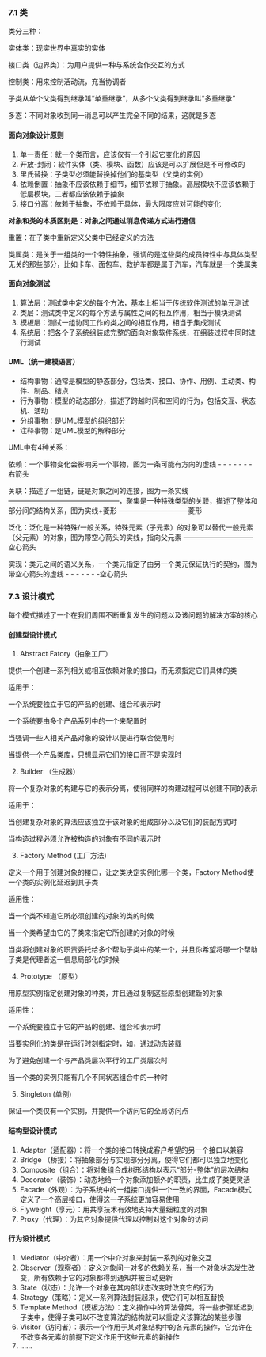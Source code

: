  ### 7.1 类
类分三种：

实体类：现实世界中真实的实体

接口类（边界类）：为用户提供一种与系统合作交互的方式

控制类：用来控制活动流，充当协调者

子类从单个父类得到继承叫“单重继承”，从多个父类得到继承叫“多重继承”

多态：不同对象收到同一消息可以产生完全不同的结果，这就是多态

#### 面向对象设计原则
1. 单一责任：就一个类而言，应该仅有一个引起它变化的原因
2. 开放-封闭：软件实体（类、模块、函数）应该是可以扩展但是不可修改的
3. 里氏替换：子类型必须能替换掉他们的基类型（父类的实例）
4. 依赖倒置：抽象不应该依赖于细节，细节依赖于抽象。高层模块不应该依赖于低层模块，二者都应该依赖于抽象
5. 接口分离：依赖于抽象，不依赖于具体，最大限度应对可能的变化

**对象和类的本质区别是：对象之间通过消息传递方式进行通信**

重置：在子类中重新定义父类中已经定义的方法

类属类：是关于一组类的一个特性抽象，强调的是这些类的成员特性中与具体类型无关的那些部分，比如卡车、面包车、救护车都是属于汽车，汽车就是一个类属类

#### 面向对象测试
1. 算法层：测试类中定义的每个方法，基本上相当于传统软件测试的单元测试
2. 类层：测试类中定义的每个方法与属性之间的相互作用，相当于模块测试
3. 模板层：测试一组协同工作的类之间的相互作用，相当于集成测试
4. 系统层：把各个子系统组装成完整的面向对象软件系统，在组装过程中同时进行测试

#### UML（统一建模语言）

* 结构事物：通常是模型的静态部分，包括类、接口、协作、用例、主动类、构件、制品、结点
* 行为事物：模型的动态部分，描述了跨越时间和空间的行为，包括交互、状态机、活动
* 分组事物：是UML模型的组织部分
* 注释事物：是UML模型的解释部分

UML中有4种关系：

依赖：一个事物变化会影响另一个事物，图为一条可能有方向的虚线 - - - - - - - 右箭头

关联：描述了一组链，链是对象之间的连接，图为一条实线 ————————————————，聚集是一种特殊类型的关联，描述了整体和部分间的结构关系，图为实线+菱形 ——————————菱形

泛化：泛化是一种特殊/一般关系，特殊元素（子元素）的对象可以替代一般元素（父元素）的对象，图为带空心箭头的实线，指向父元素 ——————————空心箭头

实现：类元之间的语义关系，一个类元指定了由另一个类元保证执行的契约，图为带空心箭头的虚线 - - - - - - -空心箭头

### 7.3 设计模式

每个模式描述了一个在我们周围不断重复发生的问题以及该问题的解决方案的核心

#### 创建型设计模式

1. Abstract Fatory（抽象工厂）

提供一个创建一系列相关或相互依赖对象的接口，而无须指定它们具体的类

适用于：

一个系统要独立于它的产品的创建、组合和表示时

一个系统要由多个产品系列中的一个来配置时

当强调一些人相关产品对象的设计以便进行联合使用时

当提供一个产品类库，只想显示它们的接口而不是实现时

2. Builder （生成器）

将一个复杂对象的构建与它的表示分离，使得同样的构建过程可以创建不同的表示

适用于：

当创建复杂对象的算法应该独立于该对象的组成部分以及它们的装配方式时

当构造过程必须允许被构造的对象有不同的表示时

3. Factory Method (工厂方法)

定义一个用于创建对象的接口，让之类决定实例化哪一个类，Factory Method使一个类的实例化延迟到其子类

适用性：

当一个类不知道它所必须创建的对象的类的时候

当一个类希望由它的子类来指定它所创建的对象的时候

当类将创建对象的职责委托给多个帮助子类中的某一个，并且你希望将哪一个帮助子类是代理者这一信息局部化的时候

4. Prototype （原型）

用原型实例指定创建对象的种类，并且通过复制这些原型创建新的对象

适用性：

一个系统要独立于它的产品的创建、组合和表示时

当要实例化的类是在运行时刻指定时，如，通过动态装载

为了避免创建一个与产品类层次平行的工厂类层次时

当一个类的实例只能有几个不同状态组合中的一种时

5. Singleton (单例)

保证一个类仅有一个实例，并提供一个访问它的全局访问点

#### 结构型设计模式

1. Adapter（适配器）：将一个类的接口转换成客户希望的另一个接口以兼容
2. Bridge （桥接）：将抽象部分与实现部分分离，使得它们都可以独立地变化
3. Composite（组合）：将对象组合成树形结构以表示“部分-整体”的层次结构
4. Decorator（装饰）：动态地给一个对象添加额外的职责，比生成子类更灵活
5. Facade（外观）：为子系统中的一组接口提供一个一致的界面，Facade模式定义了一个高层接口，使得这一子系统更加容易使用
6. Flyweight（享元）：用共享技术有效地支持大量细粒度的对象
7. Proxy（代理）：为其它对象提供代理以控制对这个对象的访问

#### 行为设计模式

1. Mediator（中介者）：用一个中介对象来封装一系列的对象交互
2. Observer（观察者）：定义对象间一对多的依赖关系，当一个对象状态发生改变，所有依赖于它的对象都得到通知并被自动更新
3. State（状态）：允许一个对象在其内部状态改变时改变它的行为
4. Strategy（策略）：定义一系列算法封装起来，使它们可以相互替换
5. Template Method（模板方法）：定义操作中的算法骨架，将一些步骤延迟到子类中，使得子类可以不改变算法的结构就可以重定义该算法的某些步骤
6. Visitor（访问者）：表示一个作用于某对象结构中的各元素的操作，它允许在不改变各元素的前提下定义作用于这些元素的新操作
7. ……

